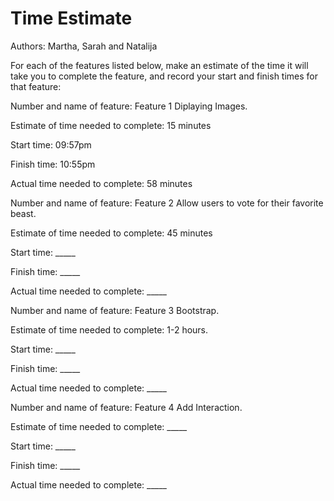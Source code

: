 # Time Estimate

Authors: Martha, Sarah and Natalija

For each of the features listed below, make an estimate of the time it will take you to complete the feature, and record your start and finish times for that feature:

Number and name of feature: Feature 1 Diplaying Images.

Estimate of time needed to complete: 15 minutes

Start time: 09:57pm

Finish time: 10:55pm

Actual time needed to complete: 58 minutes

Number and name of feature: Feature 2 Allow users to vote for their favorite beast.

Estimate of time needed to complete: 45 minutes

Start time: _____

Finish time: _____

Actual time needed to complete: _____

Number and name of feature: Feature 3 Bootstrap.

Estimate of time needed to complete: 1-2 hours.

Start time: _____

Finish time: _____

Actual time needed to complete: _____

Number and name of feature: Feature 4 Add Interaction.

Estimate of time needed to complete: _____

Start time: _____

Finish time: _____

Actual time needed to complete: _____
